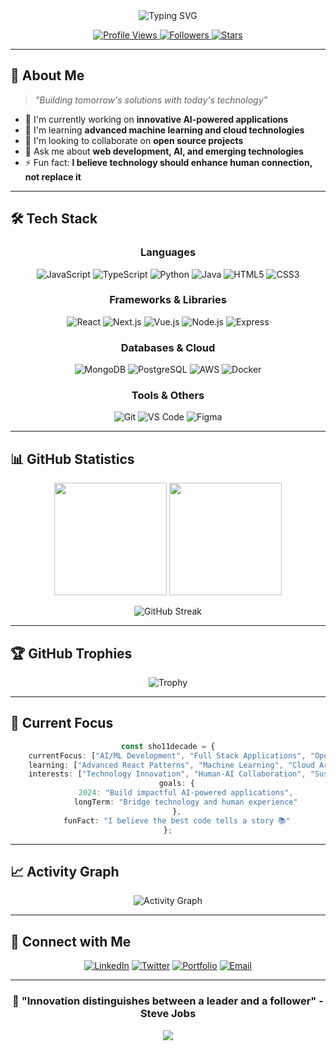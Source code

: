 <div align="center">
  
  <!-- Header with animated typing effect -->
  <img src="https://readme-typing-svg.herokuapp.com?font=Fira+Code&size=32&pause=1000&color=00D9FF&center=true&vCenter=true&width=600&lines=Hello+World!+I'm+sho11decade+%F0%9F%91%8B;Full+Stack+Developer+%F0%9F%92%BB;AI+%26+Technology+Enthusiast+%F0%9F%A4%96;Building+the+Future+%F0%9F%9A%80" alt="Typing SVG" />
  
  <!-- Profile Views and Followers -->
  <p>
    <a href="https://github.com/sho11decade/sho11decade/">
      <img src="https://komarev.com/ghpvc/?username=sho11decade&color=blueviolet&style=for-the-badge" alt="Profile Views" />
    </a>
    <a href="https://github.com/sho11decade">
      <img src="https://img.shields.io/github/followers/sho11decade?label=Followers&style=for-the-badge&color=blue" alt="Followers" />
    </a>
    <a href="https://github.com/sho11decade">
      <img src="https://img.shields.io/github/stars/sho11decade?label=Stars&style=for-the-badge&color=yellow" alt="Stars" />
    </a>
  </p>

</div>

---

## 🚀 About Me

> *"Building tomorrow's solutions with today's technology"*

- 🔭 I'm currently working on **innovative AI-powered applications**
- 🌱 I'm learning **advanced machine learning and cloud technologies**
- 👯 I'm looking to collaborate on **open source projects**
- 💬 Ask me about **web development, AI, and emerging technologies**
- ⚡ Fun fact: **I believe technology should enhance human connection, not replace it**

---

## 🛠️ Tech Stack

<div align="center">

### Languages
![JavaScript](https://img.shields.io/badge/-JavaScript-F7DF1E?style=for-the-badge&logo=javascript&logoColor=black)
![TypeScript](https://img.shields.io/badge/-TypeScript-3178C6?style=for-the-badge&logo=typescript&logoColor=white)
![Python](https://img.shields.io/badge/-Python-3776AB?style=for-the-badge&logo=python&logoColor=white)
![Java](https://img.shields.io/badge/-Java-007396?style=for-the-badge&logo=java&logoColor=white)
![HTML5](https://img.shields.io/badge/-HTML5-E34F26?style=for-the-badge&logo=html5&logoColor=white)
![CSS3](https://img.shields.io/badge/-CSS3-1572B6?style=for-the-badge&logo=css3&logoColor=white)

### Frameworks & Libraries
![React](https://img.shields.io/badge/-React-61DAFB?style=for-the-badge&logo=react&logoColor=black)
![Next.js](https://img.shields.io/badge/-Next.js-000000?style=for-the-badge&logo=nextdotjs&logoColor=white)
![Vue.js](https://img.shields.io/badge/-Vue.js-4FC08D?style=for-the-badge&logo=vuedotjs&logoColor=white)
![Node.js](https://img.shields.io/badge/-Node.js-339933?style=for-the-badge&logo=nodedotjs&logoColor=white)
![Express](https://img.shields.io/badge/-Express-000000?style=for-the-badge&logo=express&logoColor=white)

### Databases & Cloud
![MongoDB](https://img.shields.io/badge/-MongoDB-47A248?style=for-the-badge&logo=mongodb&logoColor=white)
![PostgreSQL](https://img.shields.io/badge/-PostgreSQL-336791?style=for-the-badge&logo=postgresql&logoColor=white)
![AWS](https://img.shields.io/badge/-AWS-232F3E?style=for-the-badge&logo=amazonaws&logoColor=white)
![Docker](https://img.shields.io/badge/-Docker-2496ED?style=for-the-badge&logo=docker&logoColor=white)

### Tools & Others
![Git](https://img.shields.io/badge/-Git-F05032?style=for-the-badge&logo=git&logoColor=white)
![VS Code](https://img.shields.io/badge/-VS%20Code-007ACC?style=for-the-badge&logo=visualstudiocode&logoColor=white)
![Figma](https://img.shields.io/badge/-Figma-F24E1E?style=for-the-badge&logo=figma&logoColor=white)

</div>

---

## 📊 GitHub Statistics

<div align="center">
  
  <img height="180em" src="https://github-readme-stats.vercel.app/api?username=sho11decade&show_icons=true&theme=tokyonight&include_all_commits=true&count_private=true"/>
  
  <img height="180em" src="https://github-readme-stats.vercel.app/api/top-langs/?username=sho11decade&layout=compact&langs_count=8&theme=tokyonight"/>

</div>

<div align="center">
  
  ![GitHub Streak](https://github-readme-streak-stats.herokuapp.com/?user=sho11decade&theme=tokyonight)
  
</div>

---

## 🏆 GitHub Trophies

<div align="center">
  
  ![Trophy](https://github-profile-trophy.vercel.app/?username=sho11decade&theme=tokyonight&no-frame=true&no-bg=false&margin-w=4)
  
</div>

---

## 🎯 Current Focus

<div align="center">

```typescript
const sho11decade = {
    currentFocus: ["AI/ML Development", "Full Stack Applications", "Open Source"],
    learning: ["Advanced React Patterns", "Machine Learning", "Cloud Architecture"],
    interests: ["Technology Innovation", "Human-AI Collaboration", "Sustainable Tech"],
    goals: {
        2024: "Build impactful AI-powered applications",
        longTerm: "Bridge technology and human experience"
    },
    funFact: "I believe the best code tells a story 📚"
};
```

</div>

---

## 📈 Activity Graph

<div align="center">
  
  ![Activity Graph](https://github-readme-activity-graph.vercel.app/graph?username=sho11decade&theme=tokyo-night&bg_color=0D1117&color=00D9FF&line=00D9FF&point=FFFFFF)
  
</div>

---

## 🤝 Connect with Me

<div align="center">

[![LinkedIn](https://img.shields.io/badge/-LinkedIn-0077B5?style=for-the-badge&logo=linkedin&logoColor=white)](https://linkedin.com/in/sho11decade)
[![Twitter](https://img.shields.io/badge/-Twitter-1DA1F2?style=for-the-badge&logo=twitter&logoColor=white)](https://twitter.com/sho11decade)
[![Portfolio](https://img.shields.io/badge/-Portfolio-000000?style=for-the-badge&logo=vercel&logoColor=white)](https://sho11decade.dev)
[![Email](https://img.shields.io/badge/-Email-D14836?style=for-the-badge&logo=gmail&logoColor=white)](mailto:sho11decade@gmail.com)

</div>

---

<div align="center">
  
  ### 💫 "Innovation distinguishes between a leader and a follower" - Steve Jobs
  
  <img src="https://capsule-render.vercel.app/api?type=waving&color=gradient&height=100&section=footer"/>
  
</div>
